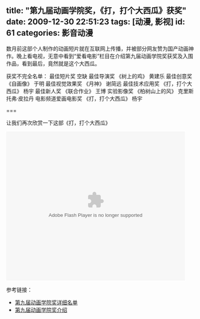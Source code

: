 title: "第九届动画学院奖，《打，打个大西瓜》获奖"
date: 2009-12-30 22:51:23
tags: [动漫, 影视]
id: 61
categories: 影音动漫
---

数月前这部个人制作的动画短片就在互联网上传播，并被部分网友赞为国产动画神作。晚上看电视，无意中看到“爱看电影”栏目在介绍第九届动画学院奖获奖及入围作品，看到最后，竟然就是这个大西瓜。

获奖不完全名单：
最佳短片奖 空缺
最佳导演奖 《树上的鸡》 黄建乐
最佳创意奖 《自画像》 于明
最佳视觉效果奖 《月神》 谢简远
最佳技术应用奖 《打，打个大西瓜》 杨宇
最佳新人奖 《联合作业》 王博
实验影像奖 《柏树山上的风》 克里斯托弗·皮拉丹
电影频道爱画电影奖 《打，打个大西瓜》 杨宇

===

让我们再次欣赏一下这部《打，打个大西瓜》

<object classid="clsid:d27cdb6e-ae6d-11cf-96b8-444553540000" width="480" height="400" codebase="http://download.macromedia.com/pub/shockwave/cabs/flash/swflash.cab#version=6,0,40,0"><param name="align" value="middle" /><param name="src" value="http://player.youku.com/player.php/sid/XMTIxNzYwMjg4/v.swf" /><param name="quality" value="high" /><embed type="application/x-shockwave-flash" width="480" height="400" src="http://player.youku.com/player.php/sid/XMTIxNzYwMjg4/v.swf" quality="high" align="middle"></embed></object>

参考链接：

- [第九届动画学院奖详细名单](http://www.bjanimation.com/web/show.asp?id=320)
- [第九届动画学院奖介绍](http://www.bjanimation.com/web/show.asp?id=315)